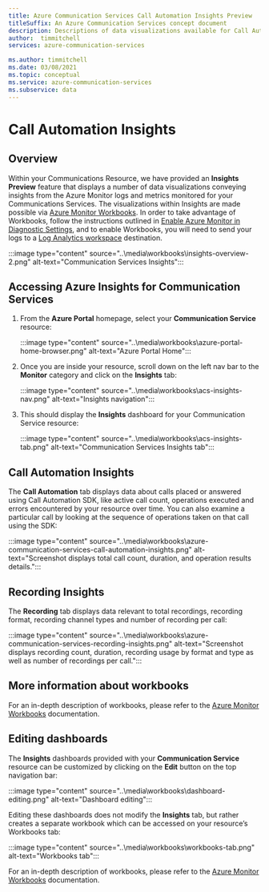 ```yaml
---
title: Azure Communication Services Call Automation Insights Preview
titleSuffix: An Azure Communication Services concept document
description: Descriptions of data visualizations available for Call Automation Communications Services via Workbooks
author:  timmitchell
services: azure-communication-services

ms.author: timmitchell
ms.date: 03/08/2021
ms.topic: conceptual
ms.service: azure-communication-services
ms.subservice: data
---
```


# Call Automation Insights

## Overview
Within your Communications Resource, we have provided an **Insights Preview** feature that displays a number of  data visualizations conveying insights from the Azure Monitor logs and metrics monitored for your Communications Services. The visualizations within Insights are made possible via [Azure Monitor Workbooks](../../../../azure-monitor/visualize/workbooks-overview.md). In order to take advantage of Workbooks, follow the instructions outlined in [Enable Azure Monitor in Diagnostic Settings](../enable-logging.md), and to enable Workbooks, you will need to send your logs to a [Log Analytics workspace](../../../../azure-monitor/logs/log-analytics-overview.md) destination. 

:::image type="content" source="..\media\workbooks\insights-overview-2.png" alt-text="Communication Services Insights":::

## Accessing Azure Insights for Communication Services

1. From the **Azure Portal** homepage, select your **Communication Service** resource:

    :::image type="content" source="..\media\workbooks\azure-portal-home-browser.png" alt-text="Azure Portal Home":::

2. Once you are inside your resource, scroll down on the left nav bar to the **Monitor** category and click on the **Insights** tab:

    :::image type="content" source="..\media\workbooks\acs-insights-nav.png" alt-text="Insights navigation":::

3. This should display the **Insights** dashboard for your Communication Service resource:

    :::image type="content" source="..\media\workbooks\acs-insights-tab.png" alt-text="Communication Services Insights tab":::

## Call Automation Insights

The **Call Automation** tab displays data about calls placed or answered using Call Automation SDK, like active call count, operations executed and errors encountered by your resource over time. You can also examine a particular call by looking at the sequence of operations taken on that call using the SDK:

:::image type="content" source="..\media\workbooks\azure-communication-services-call-automation-insights.png" alt-text="Screenshot displays total call count, duration, and operation results details.":::

## Recording Insights

The **Recording** tab displays data relevant to total recordings, recording format, recording channel types and number of recording per call:

:::image type="content" source="..\media\workbooks\azure-communication-services-recording-insights.png" alt-text="Screenshot displays recording count, duration, recording usage by format and type as well as number of recordings per call.":::

## More information about workbooks

For an in-depth description of workbooks, please refer to the [Azure Monitor Workbooks](../../../../azure-monitor/visualize/workbooks-overview.md) documentation.

## Editing dashboards

The **Insights** dashboards provided with your **Communication Service** resource can be customized by clicking on the **Edit** button on the top navigation bar:

:::image type="content" source="..\media\workbooks\dashboard-editing.png" alt-text="Dashboard editing":::

Editing these dashboards does not modify the **Insights** tab, but rather creates a separate workbook which can be accessed on your resource’s Workbooks tab:

:::image type="content" source="..\media\workbooks\workbooks-tab.png" alt-text="Workbooks tab":::

For an in-depth description of workbooks, please refer to the [Azure Monitor Workbooks](../../../../azure-monitor/visualize/workbooks-overview.md) documentation.

